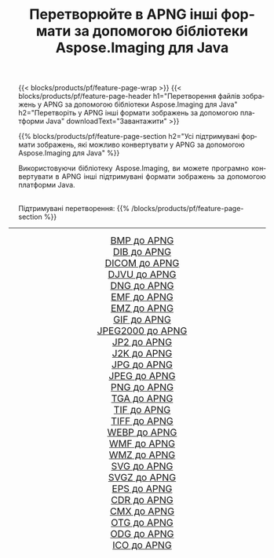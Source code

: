 ﻿---
title: Перетворюйте в APNG інші формати за допомогою бібліотеки Aspose.Imaging для Java 
weight: 3920
url: /uk/java/conversion/to/apng/ 
lang: uk
langdirlevel: 2
locales: zh-hans,ja,it,ru,de,es,fr,nl,id,lt,pl,pt,vi,tr,ko,zh-hant,ar,hi,th,sv,cs,uk,he
description: За допомогою Aspose.Imaging ви можете конвертувати в APNG інші формати за допомогою Java
---

{{< blocks/products/pf/feature-page-wrap >}}
{{< blocks/products/pf/feature-page-header h1="Перетворення файлів зображень у APNG за допомогою бібліотеки Aspose.Imaging для Java" h2="Перетворіть у APNG інші формати зображень за допомогою платформи Java" downloadText="Завантажити" >}}


{{% blocks/products/pf/feature-page-section  h2="Усі підтримувані формати зображень, якi можливо конвертувати у APNG за допомогою Aspose.Imaging для Java" %}}
<p align=justify>Використовуючи бібліотеку Aspose.Imaging, ви можете програмно конвертувати в APNG інші підтримувані формати зображень за допомогою платформи Java.</p>
<br/>
Підтримувані перетворення:
{{% /blocks/products/pf/feature-page-section %}}
<div class="container-fluid productfamilypage bg-gray">
    <div class="convertypes bg-gray agp-content section">
        <div class="container">
		<hr style="margin-left:-20px;"/>
		<div class="row other-converters" style="gap: 10px;font-size: 19px;text-align:center;">
		    <div class='col-md-2 other-converter remove-lp remove-rp'><a href="/imaging/uk/java/conversion/bmp-to-apng/" style="padding:15px;">BMP до APNG</a></div>
<div class='col-md-2 other-converter remove-lp remove-rp'><a href="/imaging/uk/java/conversion/dib-to-apng/" style="padding:15px;">DIB до APNG</a></div>
<div class='col-md-2 other-converter remove-lp remove-rp'><a href="/imaging/uk/java/conversion/dicom-to-apng/" style="padding:15px;">DICOM до APNG</a></div>
<div class='col-md-2 other-converter remove-lp remove-rp'><a href="/imaging/uk/java/conversion/djvu-to-apng/" style="padding:15px;">DJVU до APNG</a></div>
<div class='col-md-2 other-converter remove-lp remove-rp'><a href="/imaging/uk/java/conversion/dng-to-apng/" style="padding:15px;">DNG до APNG</a></div>
<div class='col-md-2 other-converter remove-lp remove-rp'><a href="/imaging/uk/java/conversion/emf-to-apng/" style="padding:15px;">EMF до APNG</a></div>
<div class='col-md-2 other-converter remove-lp remove-rp'><a href="/imaging/uk/java/conversion/emz-to-apng/" style="padding:15px;">EMZ до APNG</a></div>
<div class='col-md-2 other-converter remove-lp remove-rp'><a href="/imaging/uk/java/conversion/gif-to-apng/" style="padding:15px;">GIF до APNG</a></div>
<div class='col-md-2 other-converter remove-lp remove-rp'><a href="/imaging/uk/java/conversion/jpeg2000-to-apng/" style="padding:15px;">JPEG2000 до APNG</a></div>
<div class='col-md-2 other-converter remove-lp remove-rp'><a href="/imaging/uk/java/conversion/jp2-to-apng/" style="padding:15px;">JP2 до APNG</a></div>
<div class='col-md-2 other-converter remove-lp remove-rp'><a href="/imaging/uk/java/conversion/j2k-to-apng/" style="padding:15px;">J2K до APNG</a></div>
<div class='col-md-2 other-converter remove-lp remove-rp'><a href="/imaging/uk/java/conversion/jpg-to-apng/" style="padding:15px;">JPG до APNG</a></div>
<div class='col-md-2 other-converter remove-lp remove-rp'><a href="/imaging/uk/java/conversion/jpeg-to-apng/" style="padding:15px;">JPEG до APNG</a></div>
<div class='col-md-2 other-converter remove-lp remove-rp'><a href="/imaging/uk/java/conversion/png-to-apng/" style="padding:15px;">PNG до APNG</a></div>
<div class='col-md-2 other-converter remove-lp remove-rp'><a href="/imaging/uk/java/conversion/tga-to-apng/" style="padding:15px;">TGA до APNG</a></div>
<div class='col-md-2 other-converter remove-lp remove-rp'><a href="/imaging/uk/java/conversion/tif-to-apng/" style="padding:15px;">TIF до APNG</a></div>
<div class='col-md-2 other-converter remove-lp remove-rp'><a href="/imaging/uk/java/conversion/tiff-to-apng/" style="padding:15px;">TIFF до APNG</a></div>
<div class='col-md-2 other-converter remove-lp remove-rp'><a href="/imaging/uk/java/conversion/webp-to-apng/" style="padding:15px;">WEBP до APNG</a></div>
<div class='col-md-2 other-converter remove-lp remove-rp'><a href="/imaging/uk/java/conversion/wmf-to-apng/" style="padding:15px;">WMF до APNG</a></div>
<div class='col-md-2 other-converter remove-lp remove-rp'><a href="/imaging/uk/java/conversion/wmz-to-apng/" style="padding:15px;">WMZ до APNG</a></div>
<div class='col-md-2 other-converter remove-lp remove-rp'><a href="/imaging/uk/java/conversion/svg-to-apng/" style="padding:15px;">SVG до APNG</a></div>
<div class='col-md-2 other-converter remove-lp remove-rp'><a href="/imaging/uk/java/conversion/svgz-to-apng/" style="padding:15px;">SVGZ до APNG</a></div>
<div class='col-md-2 other-converter remove-lp remove-rp'><a href="/imaging/uk/java/conversion/eps-to-apng/" style="padding:15px;">EPS до APNG</a></div>
<div class='col-md-2 other-converter remove-lp remove-rp'><a href="/imaging/uk/java/conversion/cdr-to-apng/" style="padding:15px;">CDR до APNG</a></div>
<div class='col-md-2 other-converter remove-lp remove-rp'><a href="/imaging/uk/java/conversion/cmx-to-apng/" style="padding:15px;">CMX до APNG</a></div>
<div class='col-md-2 other-converter remove-lp remove-rp'><a href="/imaging/uk/java/conversion/otg-to-apng/" style="padding:15px;">OTG до APNG</a></div>
<div class='col-md-2 other-converter remove-lp remove-rp'><a href="/imaging/uk/java/conversion/odg-to-apng/" style="padding:15px;">ODG до APNG</a></div>
<div class='col-md-2 other-converter remove-lp remove-rp'><a href="/imaging/uk/java/conversion/ico-to-apng/" style="padding:15px;">ICO до APNG</a></div>
                </div>
        </div>
    </div>
</div>
<br/>

